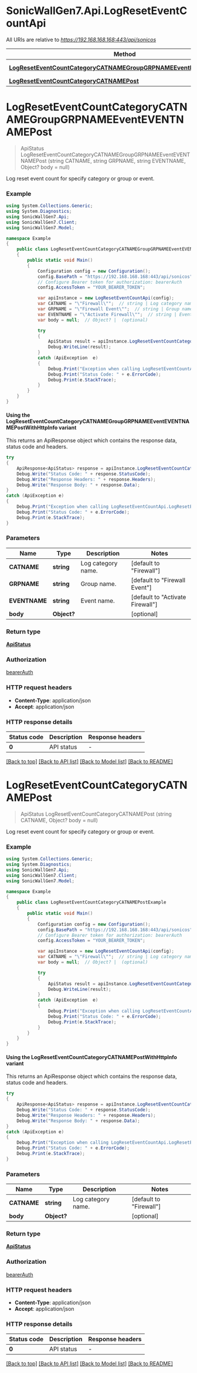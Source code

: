 # SonicWallGen7.Api.LogResetEventCountApi

All URIs are relative to *https://192.168.168.168:443/api/sonicos*

| Method | HTTP request | Description |
|--------|--------------|-------------|
| [**LogResetEventCountCategoryCATNAMEGroupGRPNAMEEventEVENTNAMEPost**](LogResetEventCountApi.md#logreseteventcountcategorycatnamegroupgrpnameeventeventnamepost) | **POST** /log/reset/event-count/category/{CATNAME}/group/{GRPNAME}/event/{EVENTNAME} |  |
| [**LogResetEventCountCategoryCATNAMEPost**](LogResetEventCountApi.md#logreseteventcountcategorycatnamepost) | **POST** /log/reset/event-count/category/{CATNAME} |  |

<a id="logreseteventcountcategorycatnamegroupgrpnameeventeventnamepost"></a>
# **LogResetEventCountCategoryCATNAMEGroupGRPNAMEEventEVENTNAMEPost**
> ApiStatus LogResetEventCountCategoryCATNAMEGroupGRPNAMEEventEVENTNAMEPost (string CATNAME, string GRPNAME, string EVENTNAME, Object? body = null)



Log reset event count for specify category or group or event.

### Example
```csharp
using System.Collections.Generic;
using System.Diagnostics;
using SonicWallGen7.Api;
using SonicWallGen7.Client;
using SonicWallGen7.Model;

namespace Example
{
    public class LogResetEventCountCategoryCATNAMEGroupGRPNAMEEventEVENTNAMEPostExample
    {
        public static void Main()
        {
            Configuration config = new Configuration();
            config.BasePath = "https://192.168.168.168:443/api/sonicos";
            // Configure Bearer token for authorization: bearerAuth
            config.AccessToken = "YOUR_BEARER_TOKEN";

            var apiInstance = new LogResetEventCountApi(config);
            var CATNAME = "\"Firewall\"";  // string | Log category name. (default to "Firewall")
            var GRPNAME = "\"Firewall Event\"";  // string | Group name. (default to "Firewall Event")
            var EVENTNAME = "\"Activate Firewall\"";  // string | Event name. (default to "Activate Firewall")
            var body = null;  // Object? |  (optional) 

            try
            {
                ApiStatus result = apiInstance.LogResetEventCountCategoryCATNAMEGroupGRPNAMEEventEVENTNAMEPost(CATNAME, GRPNAME, EVENTNAME, body);
                Debug.WriteLine(result);
            }
            catch (ApiException  e)
            {
                Debug.Print("Exception when calling LogResetEventCountApi.LogResetEventCountCategoryCATNAMEGroupGRPNAMEEventEVENTNAMEPost: " + e.Message);
                Debug.Print("Status Code: " + e.ErrorCode);
                Debug.Print(e.StackTrace);
            }
        }
    }
}
```

#### Using the LogResetEventCountCategoryCATNAMEGroupGRPNAMEEventEVENTNAMEPostWithHttpInfo variant
This returns an ApiResponse object which contains the response data, status code and headers.

```csharp
try
{
    ApiResponse<ApiStatus> response = apiInstance.LogResetEventCountCategoryCATNAMEGroupGRPNAMEEventEVENTNAMEPostWithHttpInfo(CATNAME, GRPNAME, EVENTNAME, body);
    Debug.Write("Status Code: " + response.StatusCode);
    Debug.Write("Response Headers: " + response.Headers);
    Debug.Write("Response Body: " + response.Data);
}
catch (ApiException e)
{
    Debug.Print("Exception when calling LogResetEventCountApi.LogResetEventCountCategoryCATNAMEGroupGRPNAMEEventEVENTNAMEPostWithHttpInfo: " + e.Message);
    Debug.Print("Status Code: " + e.ErrorCode);
    Debug.Print(e.StackTrace);
}
```

### Parameters

| Name | Type | Description | Notes |
|------|------|-------------|-------|
| **CATNAME** | **string** | Log category name. | [default to &quot;Firewall&quot;] |
| **GRPNAME** | **string** | Group name. | [default to &quot;Firewall Event&quot;] |
| **EVENTNAME** | **string** | Event name. | [default to &quot;Activate Firewall&quot;] |
| **body** | **Object?** |  | [optional]  |

### Return type

[**ApiStatus**](ApiStatus.md)

### Authorization

[bearerAuth](../README.md#bearerAuth)

### HTTP request headers

 - **Content-Type**: application/json
 - **Accept**: application/json


### HTTP response details
| Status code | Description | Response headers |
|-------------|-------------|------------------|
| **0** | API status |  -  |

[[Back to top]](#) [[Back to API list]](../README.md#documentation-for-api-endpoints) [[Back to Model list]](../README.md#documentation-for-models) [[Back to README]](../README.md)

<a id="logreseteventcountcategorycatnamepost"></a>
# **LogResetEventCountCategoryCATNAMEPost**
> ApiStatus LogResetEventCountCategoryCATNAMEPost (string CATNAME, Object? body = null)



Log reset event count for specify category or group or event.

### Example
```csharp
using System.Collections.Generic;
using System.Diagnostics;
using SonicWallGen7.Api;
using SonicWallGen7.Client;
using SonicWallGen7.Model;

namespace Example
{
    public class LogResetEventCountCategoryCATNAMEPostExample
    {
        public static void Main()
        {
            Configuration config = new Configuration();
            config.BasePath = "https://192.168.168.168:443/api/sonicos";
            // Configure Bearer token for authorization: bearerAuth
            config.AccessToken = "YOUR_BEARER_TOKEN";

            var apiInstance = new LogResetEventCountApi(config);
            var CATNAME = "\"Firewall\"";  // string | Log category name. (default to "Firewall")
            var body = null;  // Object? |  (optional) 

            try
            {
                ApiStatus result = apiInstance.LogResetEventCountCategoryCATNAMEPost(CATNAME, body);
                Debug.WriteLine(result);
            }
            catch (ApiException  e)
            {
                Debug.Print("Exception when calling LogResetEventCountApi.LogResetEventCountCategoryCATNAMEPost: " + e.Message);
                Debug.Print("Status Code: " + e.ErrorCode);
                Debug.Print(e.StackTrace);
            }
        }
    }
}
```

#### Using the LogResetEventCountCategoryCATNAMEPostWithHttpInfo variant
This returns an ApiResponse object which contains the response data, status code and headers.

```csharp
try
{
    ApiResponse<ApiStatus> response = apiInstance.LogResetEventCountCategoryCATNAMEPostWithHttpInfo(CATNAME, body);
    Debug.Write("Status Code: " + response.StatusCode);
    Debug.Write("Response Headers: " + response.Headers);
    Debug.Write("Response Body: " + response.Data);
}
catch (ApiException e)
{
    Debug.Print("Exception when calling LogResetEventCountApi.LogResetEventCountCategoryCATNAMEPostWithHttpInfo: " + e.Message);
    Debug.Print("Status Code: " + e.ErrorCode);
    Debug.Print(e.StackTrace);
}
```

### Parameters

| Name | Type | Description | Notes |
|------|------|-------------|-------|
| **CATNAME** | **string** | Log category name. | [default to &quot;Firewall&quot;] |
| **body** | **Object?** |  | [optional]  |

### Return type

[**ApiStatus**](ApiStatus.md)

### Authorization

[bearerAuth](../README.md#bearerAuth)

### HTTP request headers

 - **Content-Type**: application/json
 - **Accept**: application/json


### HTTP response details
| Status code | Description | Response headers |
|-------------|-------------|------------------|
| **0** | API status |  -  |

[[Back to top]](#) [[Back to API list]](../README.md#documentation-for-api-endpoints) [[Back to Model list]](../README.md#documentation-for-models) [[Back to README]](../README.md)

